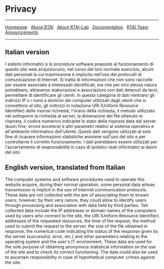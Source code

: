 ---
---

# Privacy

***

[Homepage](index) &nbsp;
    [About RTAI](About-RTAI) &nbsp;
    [About RTAI-Lab](About-RTAI-Lab) &nbsp;
    [Documentation](Documentation) &nbsp;
    [RTAI Team](RTAI-Team) &nbsp;
    [Announcements](Announcements)

***

## Italian version
I sistemi informatici e le procedure software preposte al funzionamento di questo sito web
acquisiscono, nel corso del loro normale esercizio, alcuni dati personali la cui trasmissione
è implicita nell'uso dei protocolli di comunicazione di Internet. Si tratta di informazioni che non sono
raccolte per essere associate a interessati identificati, ma che per loro stessa natura potrebbero,
attraverso elaborazioni e associazioni con dati detenuti da terzi, permettere di identificare gli
utenti. In questa categoria di dati rientrano gli indirizzi IP o i nomi a dominio dei computer utilizzati
dagli utenti che si connettono al sito, gli indirizzi in notazione URI (Uniform Resource Identifier)
delle risorse richieste, l'orario della richiesta, il metodo utilizzato nel sottoporre la richiesta al
server, la dimensione del file ottenuto in risposta, il codice numerico indicante lo stato della risposta
data dal server (buon fine, errore eccetera) e altri parametri relativi al sistema operativo e
all'ambiente informatico dell'utente. Questi dati vengono utilizzati al solo fine di ricavare
informazioni statistiche anonime sull'uso del sito e per controllarne il corretto funzionamento. I dati
potrebbero essere utilizzati per l'accertamento di responsabilità in caso di ipotetici reati informatici
ai danni del sito.

## English version, translated from Italian

The computer systems and software procedures used to operate this website acquire, 
during their normal operation, some personal data whose transmission is implicit 
in the use of Internet communication protocols. These data are not collected 
with the aim of associating them to known users; however, by their very nature, they could
allow to identify users through processing and association with data held by third parties. 
Teh collected data include the IP addresses or domain names of the computers used by users 
who connect to the site, the URI (Uniform Resource Identifier) addresses of the requested resources, 
the time of the request, the method used to submit the request to the server, 
the size of the file obtained in response, the numerical code indicating the status 
of the response given by the server (successful, error, etc.) and other parameters 
relating to the operating system and the user's IT environment. 
These data are used for the sole purpose of obtaining anonymous statistical information 
on the use of the site and to check its correct functioning. 
The data could also be used to ascertain responsibility in case of hypothetical computer 
crimes against the site.

